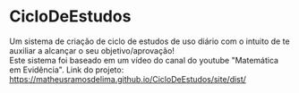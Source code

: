 # CicloDeEstudos
 Um sistema de criação de ciclo de estudos de uso diário com o intuito de te auxiliar a alcançar o seu objetivo/aprovação!
 <br>
 Este sistema foi baseado em um vídeo do canal do youtube "Matemática em Evidência".
 Link do projeto: https://matheusramosdelima.github.io/CicloDeEstudos/site/dist/
